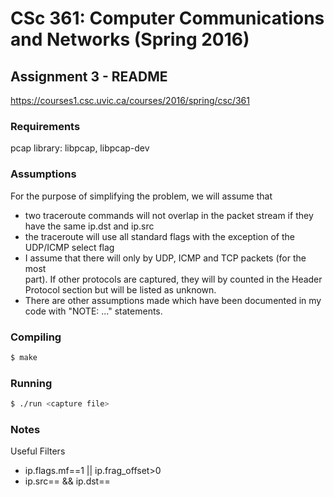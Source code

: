 # CSc 361: Computer Communications and Networks (Spring 2016)
## Assignment 3 - README

https://courses1.csc.uvic.ca/courses/2016/spring/csc/361

### Requirements
pcap library: libpcap, libpcap-dev

### Assumptions
For the purpose of simplifying the problem, we will assume that
  - two traceroute commands will not overlap in the packet stream if they have
    the same ip.dst and ip.src
  - the traceroute will use all standard flags with the exception of the
    UDP/ICMP select flag
  - I assume that there will only by UDP, ICMP and TCP packets (for the most   
    part). If other protocols are captured, they will by counted in the Header
    Protocol section but will be listed as unknown.
  - There are other assumptions made which have been documented in my code with
    "NOTE: ..." statements.

### Compiling
```bash
$ make
```

### Running
```bash
$ ./run <capture file>
```

### Notes
Useful Filters
 - ip.flags.mf==1 || ip.frag_offset>0
 - ip.src==<source address> && ip.dst==<destination address>
